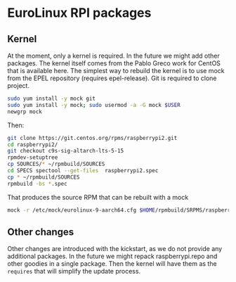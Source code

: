 # EuroLinux RPI packages

## Kernel

At the moment, only a kernel is required. In the future we might add other
packages. The kernel itself comes from the Pablo Greco work for CentOS that is
available here. The simplest way to rebuild the kernel is to use mock from the
EPEL repository (requires epel-release). Git is required to clone project.

```bash
sudo yum install -y mock git
sudo yum install -y mock; sudo usermod -a -G mock $USER
newgrp mock
```

Then:

```bash
git clone https://git.centos.org/rpms/raspberrypi2.git
cd raspberrypi2/
git checkout c9s-sig-altarch-lts-5-15
rpmdev-setuptree
cp SOURCES/* ~/rpmbuild/SOURCES
cd SPECS spectool --get-files  raspberrypi2.spec
cp * ~/rpmbuild/SOURCES
rpmbuild -bs *.spec
```
That produces the source RPM that can be rebuilt with a mock

```bash
mock -r /etc/mock/eurolinux-9-aarch64.cfg $HOME/rpmbuild/SRPMS/raspberrypi2-5.15.80-v8.1.el9.src.rpm
```

## Other changes

Other changes are introduced with the kickstart, as we do not provide any
additional packages. In the future we might repack raspberrypi.repo and other
goodies in a single package. Then the kernel will have them as the `requires`
that will simplify the update process.
